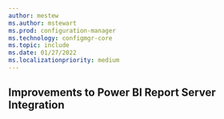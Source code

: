 ```yaml
---
author: mestew
ms.author: mstewart
ms.prod: configuration-manager
ms.technology: configmgr-core
ms.topic: include
ms.date: 01/27/2022
ms.localizationpriority: medium
---
```

 
## <a name="bkmk_reports"></a> Improvements to Power BI Report Server Integration
<!--12487076-->


